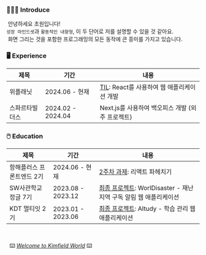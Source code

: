 ### 👩🏻‍💻 Introduce
&nbsp;안녕하세요 초원입니다! <br />
`성장 마인드셋`과 `활동적인 내향형`, 이 두 단어로 저를 설명할 수 있을 것 같아요. <br />
&nbsp;화면 그리는 것을 포함한 프로그래밍의 모든 동작에 큰 흥미를 가지고 있습니다. <br />

### 🖥️ Experience

|제목|기간|내용|
|---|---|---|
|위플래닛|2024.06 - 현재|[TIL](https://github.com/kimfield98/kimfield98/tree/main/WEPLANET): React를 사용하여 웹 애플리케이션 개발|
|스파르타빌더스|2024.02 - 2024.04|Next.js를 사용하여 백오피스 개발 (외주 프로젝트)|

### 🖱️ Education
|제목|기간|내용|
|---|---|---|
|항해플러스 프론트엔드 2기|2024.06 - 현재|[2주차 과제](https://github.com/kimfield98/front_2nd/commits/main/): 리액트 파헤치기|
|SW사관학교정글 7기|2023.08 - 2023.12|[최종 프로젝트](https://github.com/kimfield98/teampjt2-worldisaster): WorlDisaster - 재난지역 구독 알림 웹 애플리케이션|
|KDT 멀티잇 2기|2023.01 - 2023.06|[최종 프로젝트](https://github.com/kimfield98/teampjt1-altudy): Altudy - 학습 관리 웹 애플리케이션|

<br />

&nbsp; ⌨️ *[Welcome to Kimfield World](https://www.kimfield.world/)* ⌨️